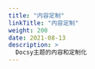 ```yaml
---
title: "内容定制"
linkTitle: "内容定制"
weight: 200
date: 2021-08-13
description: >
  Docsy主题的内容和定制化
---
```




